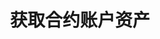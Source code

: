 ---
title: 获取合约账户资产
position_number: 1
type: get
description: /user/compat/balance/list
parameters:
  -
    name: queryAccountId
    type: string
    mandatory: false
    default: N/A
    description: 账户id
    ranges:
content_markdown: |-

             #### **限流规则**

             200/s/apikey
left_code_blocks:
    -
        code_block: "public void getMarketConfig() {\r\n\tString text = HttpUtil.get(URL + \"/data/api/user/v1/getMarketConfig\");\r\n\tSystem.out.println(text);\r\n}"
        title: Java
        language: java
right_code_blocks:
    - code_block: |-
        {
         "msgInfo": {
            "code": "",
            "msg": ""
          },
          "msg": "",
          "data": [
            {
                "accountId": 500000000000, // 账户id
                "userId": 500000000000, // 用户id
                "coin": "usdt", // 币种
                "underlyingType": 2, // 币本位，u本位
                "walletBalance": "2078.57264793", // 币种余额
                "openOrderMarginFrozen": "0", // 订单冻结
                "isolatedMargin": "0", // 保证金冻结
                "crossedMargin": "0", // 全仓保证金冻结
                "amount": "2078.57264793", // 净资产余额
                "totalAmount": "2078.57264793", // 保证金余额
                "convertBtcAmount": "0.03638940", // walletBalance钱包资产折算 BTC
                "convertUsdtAmount": "2078.5726", // walletBalance钱包资产折算 USDT
                "profit": "0", // 已盈亏
                "notProfit": "0", // 未实现盈亏
                "bonus": "0", // 体验金
                "coupon": "0" // 抵扣金
            }
         ],
          "code": 200
      title: Response
      language: json
---
